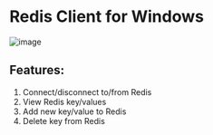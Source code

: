 # Redis Client for Windows

![image](https://github.com/zzfima/Redis-Client-Windows/assets/7007970/2eb41bd7-4960-46bb-877c-d0e8729a7fd4)

## Features:
1. Connect/disconnect to/from Redis
1. View Redis key/values
1. Add new key/value to Redis
1. Delete key from Redis
